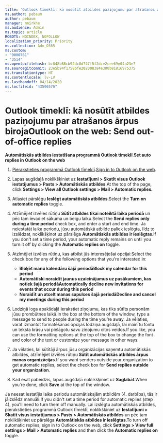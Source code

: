 ```yaml
---
title: 'Outlook tīmeklī: kā nosūtīt atbildes paziņojumu par atrašanos ārpus biroja'
ms.author: pebaum
author: pebaum
manager: mnirkhe
ms.audience: Admin
ms.topic: article
ROBOTS: NOINDEX, NOFOLLOW
localization_priority: Priority
ms.collection: Adm_O365
ms.custom:
- "9000761"
- "3514"
ms.openlocfilehash: bc848b88cb92dc8d747f5f2dce2cee69e04a23e7
ms.sourcegitcommit: 23e5b94f1758bfe202008384e300b81816975375
ms.translationtype: HT
ms.contentlocale: lv-LV
ms.lasthandoff: 04/14/2020
ms.locfileid: "43506576"
---
```

# <a name="outlook-on-the-web-send-out-of-office-replies"></a><span data-ttu-id="4b12a-102">Outlook tīmeklī: kā nosūtīt atbildes paziņojumu par atrašanos ārpus biroja</span><span class="sxs-lookup"><span data-stu-id="4b12a-102">Outlook on the web: Send out-of-office replies</span></span>

<span data-ttu-id="4b12a-103">**Automātiskās atbildes iestatīšana programmā Outlook tīmeklī**.</span><span class="sxs-lookup"><span data-stu-id="4b12a-103">**Set auto replies in Outlook on the web**</span></span>

1. <span data-ttu-id="4b12a-104">[Pierakstieties programmā Outlook tīmeklī](https://support.office.com/lv-LV/article/how-to-sign-in-to-outlook-on-the-web-763fab4d-0138-4814-b450-37fc286bcb79).</span><span class="sxs-lookup"><span data-stu-id="4b12a-104">[Sign in to Outlook on the web](https://support.office.com/lv-LV/article/how-to-sign-in-to-outlook-on-the-web-763fab4d-0138-4814-b450-37fc286bcb79).</span></span>

2. <span data-ttu-id="4b12a-105">Lapas augšdaļā noklikšķiniet uz **Iestatījumi > Skatīt visus Outlook iestatījumus > Pasts > Automātiskās atbildes**.</span><span class="sxs-lookup"><span data-stu-id="4b12a-105">At the top of the page, click **Settings > View all Outlook settings > Mail > Automatic replies**.</span></span>

3. <span data-ttu-id="4b12a-106">Atlasiet pārslēgu **Ieslēgt automātiskās atbildes**.</span><span class="sxs-lookup"><span data-stu-id="4b12a-106">Select the **Turn on automatic replies** toggle.</span></span>

4. <span data-ttu-id="4b12a-107">Atzīmējiet izvēles rūtiņu **Sūtīt atbildes tikai noteiktā laika periodā** un pēc tam ievadiet sākuma un beigu laiku.</span><span class="sxs-lookup"><span data-stu-id="4b12a-107">Select the **Send replies only during a time period** check box, and enter a start and end time.</span></span> <span data-ttu-id="4b12a-108">Ja neiestatāt laika periodu, jūsu automātiskā atbilde paliek ieslēgta, līdz to izslēdzat, noklikšķinot uz pārslēga **Automātiskās atbildes ir ieslēgtas**.</span><span class="sxs-lookup"><span data-stu-id="4b12a-108">If you don't set a time period, your automatic reply remains on until you turn it off by clicking the **Automatic replies on** toggle.</span></span>

5. <span data-ttu-id="4b12a-109">Atzīmējiet izvēles rūtiņu, kas atbilst jūs interesējošai opcijai:</span><span class="sxs-lookup"><span data-stu-id="4b12a-109">Select the check box for any of the following options that you're interested in:</span></span>
    - <span data-ttu-id="4b12a-110">**Bloķēt manu kalendāru šajā periodā**</span><span class="sxs-lookup"><span data-stu-id="4b12a-110">**Block my calendar for this period**</span></span>
    - <span data-ttu-id="4b12a-111">**Automātiski noraidīt jaunus uzaicinājumus uz pasākumiem, kas notiek šajā periodā**</span><span class="sxs-lookup"><span data-stu-id="4b12a-111">**Automatically decline new invitations for events that occur during this period**</span></span>
    - <span data-ttu-id="4b12a-112">**Noraidīt un atcelt manas sapulces šajā periodā**</span><span class="sxs-lookup"><span data-stu-id="4b12a-112">**Decline and cancel my meetings during this period**</span></span>

6. <span data-ttu-id="4b12a-113">Lodziņā loga apakšdaļā ierakstiet ziņojumu, kas tiks sūtīts personām jūsu prombūtnes laikā.</span><span class="sxs-lookup"><span data-stu-id="4b12a-113">In the box at the bottom of the window, type a message to send to people during the time you're away.</span></span> <span data-ttu-id="4b12a-114">Ja vēlaties, varat izmantot formatēšanas opcijas lodziņa augšdaļā, lai mainītu fontu un teksta krāsu vai pielāgotu savu ziņojumu citos veidos.</span><span class="sxs-lookup"><span data-stu-id="4b12a-114">If you like, you can use the formatting options at the top of the box to change the font and color of the text or customize your message in other ways.</span></span>

7. <span data-ttu-id="4b12a-115">Ja vēlaties, lai sūtītāji ārpus jūsu organizācijas saņemtu automātiskās atbildes, atzīmējiet izvēles rūtiņu **Sūtīt automātiskās atbildes ārpus manas organizācijas**.</span><span class="sxs-lookup"><span data-stu-id="4b12a-115">If you want senders outside your organization to get automatic replies, select the check box for **Send replies outside your organization**.</span></span>

8. <span data-ttu-id="4b12a-116">Kad esat pabeidzis, lapas augšdaļā noklikšķiniet uz **Saglabāt**.</span><span class="sxs-lookup"><span data-stu-id="4b12a-116">When you're done, click **Save** at the top of the window.</span></span>

<span data-ttu-id="4b12a-117">Ja neesat iestatījis laika periodu automātiskajām atbildēm (4. darbība), tās ir jāizslēdz manuāli.</span><span class="sxs-lookup"><span data-stu-id="4b12a-117">If you didn't set a time period for automatic replies (step 4), you'll need to turn them off manually.</span></span> <span data-ttu-id="4b12a-118">Lai izslēgtu automātiskās atbildes, pierakstieties programmā Outlook tīmeklī, noklikšķiniet uz **Iestatījumi > Skatīt visus iestatījumus > Pasts > Automātiskās atbildes** un pēc tam noklikšķiniet uz pārslēga **Automātiskās atbildes ir ieslēgtas**.</span><span class="sxs-lookup"><span data-stu-id="4b12a-118">To turn off automatic replies, sign in to Outlook on the web, click **Settings > View full settings > Mail > Automatic replies** and then click the **Automatic replies on** toggle.</span></span>
